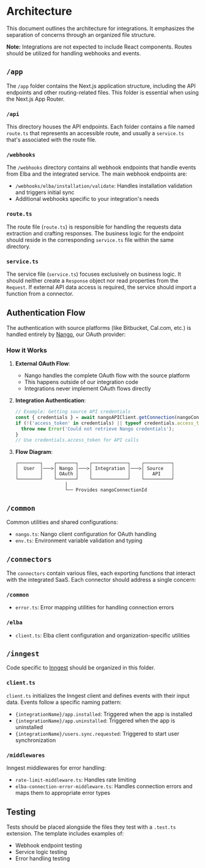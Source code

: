 # Architecture

This document outlines the architecture for integrations. It emphasizes the separation of concerns through an organized file structure.

**Note:** Integrations are not expected to include React components. Routes should be utilized for handling webhooks and events.

## `/app`

The `/app` folder contains the Next.js application structure, including the API endpoints and other routing-related files. This folder is essential when using the Next.js App Router.

### `/api`

This directory houses the API endpoints. Each folder contains a file named `route.ts` that represents an accessible route, and usually a `service.ts` that's associated with the route file.

### `/webhooks`

The `/webhooks` directory contains all webhook endpoints that handle events from Elba and the integrated service. The main webhook endpoints are:

- `/webhooks/elba/installation/validate`: Handles installation validation and triggers initial sync
- Additional webhooks specific to your integration's needs

### `route.ts`

The route file (`route.ts`) is responsible for handling the requests data extraction and crafting responses. The business logic for the endpoint should reside in the corresponding `service.ts` file within the same directory.

### `service.ts`

The service file (`service.ts`) focuses exclusively on business logic. It should neither create a `Response` object nor read properties from the `Request`. If external API data access is required, the service should import a function from a connector.

## Authentication Flow

The authentication with source platforms (like Bitbucket, Cal.com, etc.) is handled entirely by [Nango](https://nango.dev/), our OAuth provider:

### How it Works

1. **External OAuth Flow**:

   - Nango handles the complete OAuth flow with the source platform
   - This happens outside of our integration code
   - Integrations never implement OAuth flows directly

2. **Integration Authentication**:

   ```typescript
   // Example: Getting source API credentials
   const { credentials } = await nangoAPIClient.getConnection(nangoConnectionId);
   if (!('access_token' in credentials) || typeof credentials.access_token !== 'string') {
     throw new Error('Could not retrieve Nango credentials');
   }
   // Use credentials.access_token for API calls
   ```

3. **Flow Diagram**:
   ```
   ┌────────┐    ┌───────┐    ┌─────────────┐    ┌──────────┐
   │  User  │───>│ Nango │───>│ Integration │───>│ Source   │
   │        │    │ OAuth │    │             │    │   API    │
   └────────┘    └───────┘    └─────────────┘    └──────────┘
                     │
                     └── Provides nangoConnectionId
   ```

## `/common`

Common utilities and shared configurations:

- `nango.ts`: Nango client configuration for OAuth handling
- `env.ts`: Environment variable validation and typing

## `/connectors`

The `connectors` contain various files, each exporting functions that interact with the integrated SaaS. Each connector should address a single concern:

### `/common`

- `error.ts`: Error mapping utilities for handling connection errors

### `/elba`

- `client.ts`: Elba client configuration and organization-specific utilities

## `/inngest`

Code specific to [Inngest](https://www.inngest.com/) should be organized in this folder.

### `client.ts`

`client.ts` initializes the Inngest client and defines events with their input data. Events follow a specific naming pattern:

- `{integrationName}/app.installed`: Triggered when the app is installed
- `{integrationName}/app.uninstalled`: Triggered when the app is uninstalled
- `{integrationName}/users.sync.requested`: Triggered to start user synchronization

### `/middlewares`

Inngest middlewares for error handling:

- `rate-limit-middleware.ts`: Handles rate limiting
- `elba-connection-error-middleware.ts`: Handles connection errors and maps them to appropriate error types

## Testing

Tests should be placed alongside the files they test with a `.test.ts` extension. The template includes examples of:

- Webhook endpoint testing
- Service logic testing
- Error handling testing
